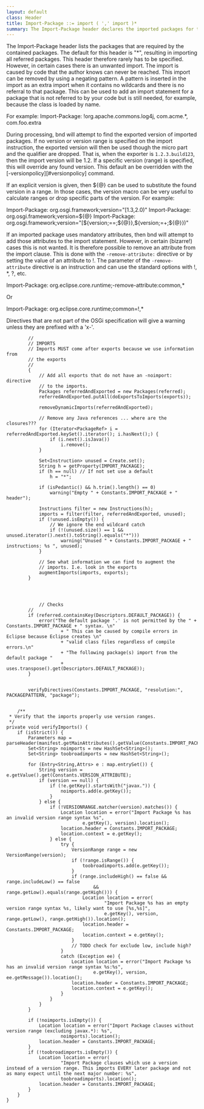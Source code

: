 ```yaml
---
layout: default
class: Header
title: Import-Package ::= import ( ',' import )* 
summary: The Import-Package header declares the imported packages for this bundle. 
---
```

The Import-Package header lists the packages that are required by the contained packages. The default for this header is "*", resulting in importing all referred packages. This header therefore rarely has to be specified. However, in certain cases there is an unwanted import. The import is caused by code that the author knows can never be reached. This import can be removed by using a negating pattern. A pattern is inserted in the import as an extra import when it contains no wildcards and there is no referral to that package. This can be used to add an import statement for a package that is not referred to by your code but is still needed, for example, because the class is loaded by name.

For example:
  Import-Package: !org.apache.commons.log4j, com.acme.*,
     com.foo.extra

During processing, bnd will attempt to find the exported version of imported packages. If no version or version range is specified on the import instruction, the exported version will then be used though the micro part and the qualifier are dropped. That is, when the exporter is `1.2.3.build123`, then the import version will be 1.2. If a specific version (range) is specified, this will override any found version. This default an be overridden with the [-versionpolicy][#versionpolicy] command.

If an explicit version is given, then ${@} can be used to substitute the found version in a range. In those cases, the version macro can be very useful to calculate ranges or drop specific parts of the version. For example:

  Import-Package: org.osgi.framework;version="[1.3,2.0)"
  Import-Package: org.osgi.framework;version=${@}
  Import-Package: org.osgi.framework;version="[${version;==;${@}},${version;=+;${@}})"

If an imported package uses mandatory attributes, then bnd will attempt to add those attributes to the import statement. However, in certain (bizarre!) cases this is not wanted. It is therefore possible to remove an attribute from the import clause. This is done with the `-remove-attribute:` directive or by setting the value of an attribute to !. The parameter of the `-remove-attribute` directive is an instruction and can use the standard options with !, *, ?, etc.

  Import-Package: org.eclipse.core.runtime;-remove-attribute:common,*

Or

  Import-Package: org.eclipse.core.runtime;common=!,*

Directives that are not part of the OSGi specification will give a warning unless they are prefixed with a 'x-'.

	
			//
			// IMPORTS
			// Imports MUST come after exports because we use information from
			// the exports
			//
			{
				// Add all exports that do not have an -noimport: directive
				// to the imports.
				Packages referredAndExported = new Packages(referred);
				referredAndExported.putAll(doExportsToImports(exports));

				removeDynamicImports(referredAndExported);

				// Remove any Java references ... where are the closures???
				for (Iterator<PackageRef> i = referredAndExported.keySet().iterator(); i.hasNext();) {
					if (i.next().isJava())
						i.remove();
				}

				Set<Instruction> unused = Create.set();
				String h = getProperty(IMPORT_PACKAGE);
				if (h == null) // If not set use a default
					h = "*";

				if (isPedantic() && h.trim().length() == 0)
					warning("Empty " + Constants.IMPORT_PACKAGE + " header");

				Instructions filter = new Instructions(h);
				imports = filter(filter, referredAndExported, unused);
				if (!unused.isEmpty()) {
					// We ignore the end wildcard catch
					if (!(unused.size() == 1 && unused.iterator().next().toString().equals("*")))
						warning("Unused " + Constants.IMPORT_PACKAGE + " instructions: %s ", unused);
				}

				// See what information we can find to augment the
				// imports. I.e. look in the exports
				augmentImports(imports, exports);
			}
	
	
	
	
				// Checks
			//
			if (referred.containsKey(Descriptors.DEFAULT_PACKAGE)) {
				error("The default package '.' is not permitted by the " + Constants.IMPORT_PACKAGE + " syntax. \n"
						+ " This can be caused by compile errors in Eclipse because Eclipse creates \n"
						+ "valid class files regardless of compile errors.\n"
						+ "The following package(s) import from the default package "
						+ uses.transpose().get(Descriptors.DEFAULT_PACKAGE));
			}
	
	
			verifyDirectives(Constants.IMPORT_PACKAGE, "resolution:", PACKAGEPATTERN, "package");
	
	
		/**
	 * Verify that the imports properly use version ranges.
	 */
	private void verifyImports() {
		if (isStrict()) {
			Parameters map = parseHeader(manifest.getMainAttributes().getValue(Constants.IMPORT_PACKAGE));
			Set<String> noimports = new HashSet<String>();
			Set<String> toobroadimports = new HashSet<String>();

			for (Entry<String,Attrs> e : map.entrySet()) {
				String version = e.getValue().get(Constants.VERSION_ATTRIBUTE);
				if (version == null) {
					if (!e.getKey().startsWith("javax.")) {
						noimports.add(e.getKey());
					}
				} else {
					if (!VERSIONRANGE.matcher(version).matches()) {
						Location location = error("Import Package %s has an invalid version range syntax %s",
								e.getKey(), version).location();
						location.header = Constants.IMPORT_PACKAGE;
						location.context = e.getKey();
					} else {
						try {
							VersionRange range = new VersionRange(version);
							if (!range.isRange()) {
								toobroadimports.add(e.getKey());
							}
							if (range.includeHigh() == false && range.includeLow() == false
									&& range.getLow().equals(range.getHigh())) {
								Location location = error(
										"Import Package %s has an empty version range syntax %s, likely want to use [%s,%s]",
										e.getKey(), version, range.getLow(), range.getHigh()).location();
								location.header = Constants.IMPORT_PACKAGE;
								location.context = e.getKey();
							}
							// TODO check for exclude low, include high?
						}
						catch (Exception ee) {
							Location location = error("Import Package %s has an invalid version range syntax %s:%s",
									e.getKey(), version, ee.getMessage()).location();
							location.header = Constants.IMPORT_PACKAGE;
							location.context = e.getKey();
						}
					}
				}
			}

			if (!noimports.isEmpty()) {
				Location location = error("Import Package clauses without version range (excluding javax.*): %s",
						noimports).location();
				location.header = Constants.IMPORT_PACKAGE;
			}
			if (!toobroadimports.isEmpty()) {
				Location location = error(
						"Import Package clauses which use a version instead of a version range. This imports EVERY later package and not as many expect until the next major number: %s",
						toobroadimports).location();
				location.header = Constants.IMPORT_PACKAGE;
			}
		}
	}

	